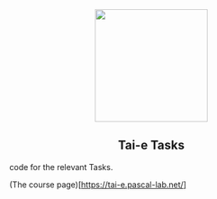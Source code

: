 <div align="center">
  <a href="https://tai-e.pascal-lab.net/">
    <img src="https://tai-e.pascal-lab.net/o-tai-e.webp" height="200">
  </a>

## Tai-e Tasks
</div>

code for the relevant Tasks. 

(The course page)[https://tai-e.pascal-lab.net/] 

